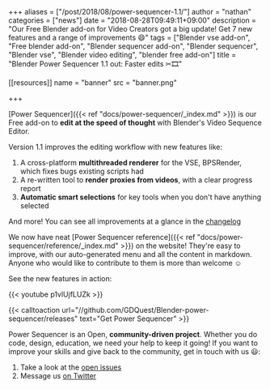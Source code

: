 +++
aliases = ["/post/2018/08/power-sequencer-1.1/"]
author = "nathan"
categories = ["news"]
date = "2018-08-28T09:49:11+09:00"
description = "Our Free Blender add-on for Video Creators got a big update! Get 7 new features and a range of improvements 😄"
tags = ["Blender vse add-on", "Free blender add-on", "Blender sequencer add-on", "Blender sequencer", "Blender vse", "Blender video editing", "blender free add-on"]
title = "Blender Power Sequencer 1.1 out: Faster edits ✂🎞"

[[resources]]
  name = "banner"
  src = "banner.png"

+++

[Power Sequencer]({{< ref "docs/power-sequencer/_index.md" >}}) is our Free add-on to **edit at the speed of thought** with Blender's Video Sequence Editor.

Version 1.1 improves the editing workflow with new features like:

1. A cross-platform **multithreaded renderer** for the VSE, BPSRender, which fixes bugs existing scripts had
1. A re-written tool to **render proxies from videos**, with a clear progress report
1. **Automatic smart selections** for key tools when you don't have anything selected

And more! You can see all improvements at a glance in the [changelog](//github.com/GDQuest/Blender-power-sequencer/blob/master/changelog.md)

We now have neat [Power Sequencer reference]({{< ref "docs/power-sequencer/reference/_index.md" >}}) on the website! They're easy to improve, with our auto-generated menu and all the content in markdown. Anyone who would like to contribute to them is more than welcome ☺

See the new features in action:

{{< youtube p1vlUjfLUZk >}}

{{< calltoaction url="//github.com/GDQuest/Blender-power-sequencer/releases" text="Get Power Sequencer" >}}

Power Sequencer is an Open, **community-driven project**. Whether you do code, design, education, we need your help to keep it going! If you want to improve your skills and give back to the community, get in touch with us 😃:

1. Take a look at the [open issues](//github.com/GDQuest/Blender-power-sequencer/issues)
2. Message us [on Twitter](//twitter.com/NathanGDQuest)

